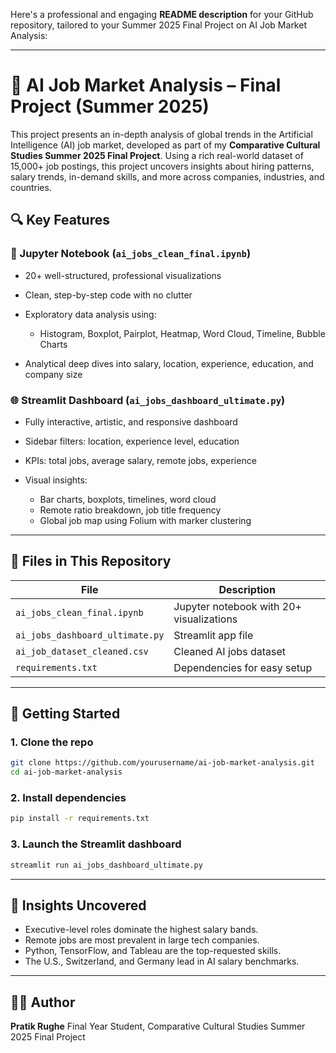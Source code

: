 Here's a professional and engaging **README description** for your GitHub repository, tailored to your Summer 2025 Final Project on AI Job Market Analysis:

---

# 🤖 AI Job Market Analysis – Final Project (Summer 2025)

This project presents an in-depth analysis of global trends in the Artificial Intelligence (AI) job market, developed as part of my **Comparative Cultural Studies Summer 2025 Final Project**. Using a rich real-world dataset of 15,000+ job postings, this project uncovers insights about hiring patterns, salary trends, in-demand skills, and more across companies, industries, and countries.

## 🔍 Key Features

### 📘 Jupyter Notebook (`ai_jobs_clean_final.ipynb`)

* 20+ well-structured, professional visualizations
* Clean, step-by-step code with no clutter
* Exploratory data analysis using:

  * Histogram, Boxplot, Pairplot, Heatmap, Word Cloud, Timeline, Bubble Charts
* Analytical deep dives into salary, location, experience, education, and company size

### 🌐 Streamlit Dashboard (`ai_jobs_dashboard_ultimate.py`)

* Fully interactive, artistic, and responsive dashboard
* Sidebar filters: location, experience level, education
* KPIs: total jobs, average salary, remote jobs, experience
* Visual insights:

  * Bar charts, boxplots, timelines, word cloud
  * Remote ratio breakdown, job title frequency
  * Global job map using Folium with marker clustering

---

## 📂 Files in This Repository

| File                            | Description                              |
| ------------------------------- | ---------------------------------------- |
| `ai_jobs_clean_final.ipynb`     | Jupyter notebook with 20+ visualizations |
| `ai_jobs_dashboard_ultimate.py` | Streamlit app file                       |
| `ai_job_dataset_cleaned.csv`    | Cleaned AI jobs dataset                  |
| `requirements.txt`              | Dependencies for easy setup              |

---

## 🚀 Getting Started

### 1. Clone the repo

```bash
git clone https://github.com/yourusername/ai-job-market-analysis.git
cd ai-job-market-analysis
```

### 2. Install dependencies

```bash
pip install -r requirements.txt
```

### 3. Launch the Streamlit dashboard

```bash
streamlit run ai_jobs_dashboard_ultimate.py
```

---

## 🧠 Insights Uncovered

* Executive-level roles dominate the highest salary bands.
* Remote jobs are most prevalent in large tech companies.
* Python, TensorFlow, and Tableau are the top-requested skills.
* The U.S., Switzerland, and Germany lead in AI salary benchmarks.

---

## 👨‍💻 Author

**Pratik Rughe**
Final Year Student, Comparative Cultural Studies
Summer 2025 Final Project

